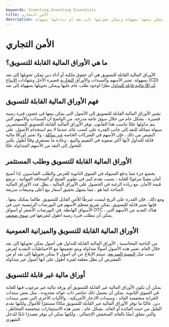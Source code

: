 ```yaml
---
keywords: Investing,Investing Essentials
title: الأمن التجاري
description: الأوراق المالية القابلة للتسويق هي أداة حقوق ملكية أو دين يمكن بيعها بسهولة ويمكن تحويلها إلى نقد أو تبادلها بسهولة.
---
```


# الأمن التجاري
## ما هي الأوراق المالية القابلة للتسويق؟

الأوراق المالية القابلة للتسويق هي أي حقوق ملكية أو أداة دين يمكن تحويلها إلى نقد بسهولة. تعتبر الأسهم والسندات والأوراق [التجارية](/commercialpaper) قصيرة الأجل وشهادات [الإيداع](/certificateofdeposit) (CD) [أوراقًا مالية قابلة للتداول](/marketablesecurities) نظرًا لوجود طلب عام عليها ويمكن تحويلها بسهولة إلى نقد.

## فهم الأوراق المالية القابلة للتسويق

تشير الأوراق المالية القابلة للتسويق إلى الأصول التي يمكن بيعها في غضون فترة زمنية قصيرة ، بشكل عام من خلال سوق عامة مدرجة. من الواضح أن السندات والأسهم التي يتم تداولها علنًا تناسب هذا القانون. توفر الأوراق المالية القابلة للتسويق للمستثمرين سيولة مماثلة للنقد إلى جانب القدرة على كسب عائد عندما لا يتم استخدام الأصول. على النقيض من ذلك ، فإن الأسهم في الشركات الخاصة [غير سائلة](/illiquid) ، ولا تعتبر أوراقًا مالية قابلة للتداول لأنها أكثر صعوبة في التقييم والبيع ، وعادة ما تستغرق وقتًا أطول بكثير للتحول إلى النقد من الأسهم المتداولة علنًا.

## الأوراق المالية القابلة للتسويق وطلب المستثمر

يخضع جزء مما يدفع السيولة في السوق الثانوية للعرض والطلب القياسيين. إذا أصبح أمان معينًا مرغوبًا للغاية ، بسبب تقدم كبير في تطوير المنتج أو الصحافة المواتية ، ترتفع قيمة الأمان. مع زيادة الرغبة في الحصول على الأوراق المالية ، يظل عدد الأوراق المالية المتاحة كما هو ، مما يسهل تحقيق أسعار بيع أعلى ومبيعات سريعة.

ومع ذلك ، فإن القدرة على الربح ليست شرطًا للأمن القابل للتسويق. طالما يمكنك بيعها ، فإنها تعتبر قابلة للتسويق. يمكن تفريغ معظم الأسهم في البورصات الرئيسية حتى في الأسواق الهابطة. في البورصات الأصغر أو أسواق OTC ، هناك العديد من الأسهم التي يمكن أن تتطلب فترة زمنية أطول لتفريغها في [سوق ضعيف](/thinmarket).

## الأوراق المالية القابلة للتسويق والميزانية العمومية

من الناحية المحاسبية ، الأوراق المالية القابلة للتداول هي أصول يمكن تحويلها إلى نقد خلال العام. تعتبر هذه الأصول أصولًا متداولة ويتم تجميعها مع الاحتياطيات النقدية لغرض نسب مثل [النسبة السريعة](/quickratio). سيتم الإبلاغ عن أي أصول لا يمكن تحويلها إلى نقد أو من المفترض أن تظل مغلقة لفترة أطول على أنها أصول غير متداولة.

## أوراق مالية غير قابلة للتسويق

يمكن أن تكون الأوراق المالية غير القابلة للتسويق أي ورقة مالية غير مرغوب فيها للغاية في السوق الثانوية. يمكن أن يشمل ذلك عناصر ذات عوائد محدودة ، مثل بعض سندات الخزانة منخفضة العائد ، وسندات الادخار الأمريكية ، والآليات الأخرى التي تعتبر سندات دين. غالبًا ما توفر الأوراق المالية غير القابلة للتسويق مكانًا مستقرًا للأموال ولكنها تقدم القليل من حيث الفائدة أو العائد. بشكل عام ، تعتبر هذه الاستثمارات منخفضة المخاطر ، والتي تتعلق أيضًا بالعائد المنخفض الإجمالي ، ولكنها يمكن أن توفر مصدرًا ثابتًا للدخل الشهري.

